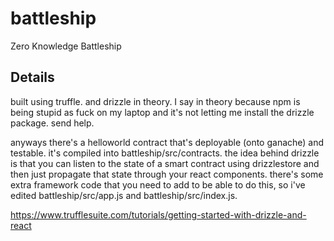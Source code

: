 # battleship
Zero Knowledge Battleship

## Details

built using truffle. and drizzle in theory. I say in theory because npm is being stupid as fuck on my laptop and it's not letting me install the drizzle package. send help.

anyways there's a helloworld contract that's deployable (onto ganache) and testable. it's compiled into battleship/src/contracts. the idea behind drizzle is that you can listen to the state of a smart contract using drizzlestore and then just propagate that state through your react components. there's some extra framework code that you need to add to be able to do this, so i've edited battleship/src/app.js and battleship/src/index.js. 

https://www.trufflesuite.com/tutorials/getting-started-with-drizzle-and-react